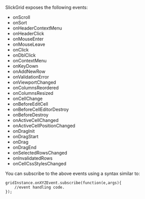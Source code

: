 SlickGrid exposes the following events:

* onScroll
* onSort
* onHeaderContextMenu
* onHeaderClick
* onMouseEnter
* onMouseLeave
* onClick
* onDblClick
* onContextMenu
* onKeyDown
* onAddNewRow
* onValidationError
* onViewportChanged
* onColumnsReordered
* onColumnsResized
* onCellChange
* onBeforeEditCell
* onBeforeCellEditorDestroy
* onBeforeDestroy
* onActiveCellChanged
* onActiveCellPositionChanged
* onDragInit
* onDragStart
* onDrag
* onDragEnd
* onSelectedRowsChanged
* onInvalidatedRows
* onCellCssStylesChanged

You can subscribe to the above events using a syntax similar to:

    gridInstance.onXYZEvent.subscribe(function(e,args){
        //event handling code.
    });

